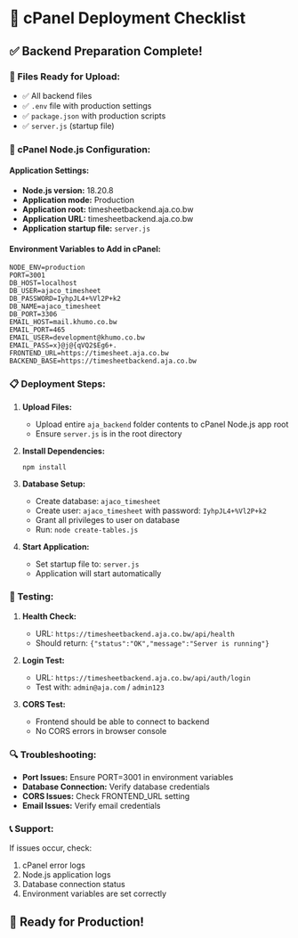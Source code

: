 # 🚀 cPanel Deployment Checklist

## ✅ **Backend Preparation Complete!**

### **📁 Files Ready for Upload:**
- ✅ All backend files
- ✅ `.env` file with production settings
- ✅ `package.json` with production scripts
- ✅ `server.js` (startup file)

### **🔧 cPanel Node.js Configuration:**

#### **Application Settings:**
- **Node.js version:** 18.20.8
- **Application mode:** Production
- **Application root:** timesheetbackend.aja.co.bw
- **Application URL:** timesheetbackend.aja.co.bw
- **Application startup file:** `server.js`

#### **Environment Variables to Add in cPanel:**
```
NODE_ENV=production
PORT=3001
DB_HOST=localhost
DB_USER=ajaco_timesheet
DB_PASSWORD=IyhpJL4+%Vl2P+k2
DB_NAME=ajaco_timesheet
DB_PORT=3306
EMAIL_HOST=mail.khumo.co.bw
EMAIL_PORT=465
EMAIL_USER=development@khumo.co.bw
EMAIL_PASS=x}@j@{qVQ2$Eg6+.
FRONTEND_URL=https://timesheet.aja.co.bw
BACKEND_BASE=https://timesheetbackend.aja.co.bw
```

### **📋 Deployment Steps:**

1. **Upload Files:**
   - Upload entire `aja_backend` folder contents to cPanel Node.js app root
   - Ensure `server.js` is in the root directory

2. **Install Dependencies:**
   ```bash
   npm install
   ```

3. **Database Setup:**
   - Create database: `ajaco_timesheet`
   - Create user: `ajaco_timesheet` with password: `IyhpJL4+%Vl2P+k2`
   - Grant all privileges to user on database
   - Run: `node create-tables.js`

4. **Start Application:**
   - Set startup file to: `server.js`
   - Application will start automatically

### **🧪 Testing:**

1. **Health Check:**
   - URL: `https://timesheetbackend.aja.co.bw/api/health`
   - Should return: `{"status":"OK","message":"Server is running"}`

2. **Login Test:**
   - URL: `https://timesheetbackend.aja.co.bw/api/auth/login`
   - Test with: `admin@aja.com` / `admin123`

3. **CORS Test:**
   - Frontend should be able to connect to backend
   - No CORS errors in browser console

### **🔍 Troubleshooting:**

- **Port Issues:** Ensure PORT=3001 in environment variables
- **Database Connection:** Verify database credentials
- **CORS Issues:** Check FRONTEND_URL setting
- **Email Issues:** Verify email credentials

### **📞 Support:**
If issues occur, check:
1. cPanel error logs
2. Node.js application logs
3. Database connection status
4. Environment variables are set correctly

## 🎉 **Ready for Production!**

